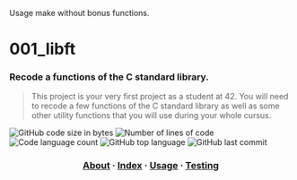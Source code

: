 
Usage
make without bonus functions.


<h1>001_libft </h1>
<h3>Recode a functions of the C standard library.</h3>

<p>
<blockquote>This project is your very first project as a student at 42. You will need to recode a few functions of the C standard library as well as some other utility functions that you will use during your whole cursus.</blockquote>
</p>

<p>
	<img alt="GitHub code size in bytes" src="https://img.shields.io/github/languages/code-size/sapogov1978/001_libft?color=blueviolet" />
	<img alt="Number of lines of code" src="https://img.shields.io/tokei/lines/github/sapogov1978/001_libft?color=blueviolet" />
	<img alt="Code language count" src="https://img.shields.io/github/languages/count/sapogov1978/001_libft?color=blue" />
	<img alt="GitHub top language" src="https://img.shields.io/github/languages/top/sapogov1978/001_libft?color=blue" />
	<img alt="GitHub last commit" src="https://img.shields.io/github/last-commit/sapogov1978/001_libft?color=brightgreen" />
</p>

<h3 align="center">
	<a href="#%EF%B8%8F-about">About</a>
	<span> · </span>
	<a href="#-index">Index</a>
	<span> · </span>
	<a href="#%EF%B8%8F-usage">Usage</a>
	<span> · </span>
	<a href="#-testing">Testing</a>
</h3>
